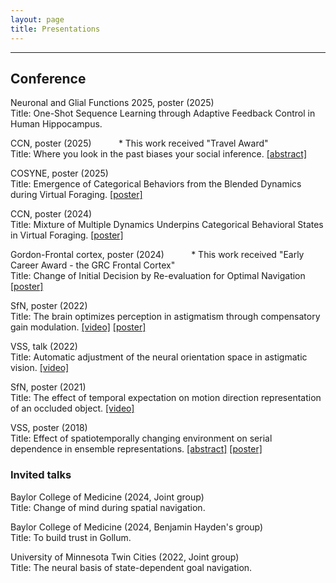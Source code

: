 ```yaml
---
layout: page
title: Presentations
---
```


***

## Conference

Neuronal and Glial Functions 2025, poster (2025) <br>
Title: One-Shot Sequence Learning through Adaptive Feedback Control in Human Hippocampus. <br>

CCN, poster (2025) &nbsp;&nbsp;&nbsp;&nbsp;&nbsp;&nbsp;&nbsp;&nbsp;&nbsp; * This work received "Travel Award"  <br>
Title: Where you look in the past biases your social inference. [[abstract]](https://2025.ccneuro.org/abstract_pdf/Son_2025_Where_look_past_biases_social_inference.pdf)<br>

COSYNE, poster (2025) <br>
Title: Emergence of Categorical Behaviors from the Blended Dynamics during Virtual Foraging. [[poster]](https://drive.google.com/file/d/1qt6dWvYx2divb1lVxhfRFGhSgXntEaSQ/view?usp=sharing) <br>

CCN, poster (2024) <br>
Title: Mixture of Multiple Dynamics Underpins Categorical Behavioral States in Virtual Foraging. [[poster]](https://drive.google.com/file/d/1PKWZXMNxkJwP_Z3njse5SY9RPEKfbQRe/view?usp=sharing) <br>

Gordon-Frontal cortex, poster (2024) &nbsp;&nbsp;&nbsp;&nbsp;&nbsp;&nbsp;&nbsp;&nbsp;&nbsp; * This work received "Early Career Award - the GRC Frontal Cortex"  <br>
Title: Change of Initial Decision by Re-evaluation for Optimal Navigation [[poster]](https://drive.google.com/file/d/1PLDdTS4kiPkgLBM-bWtMygCC5T4ZLwaX/view?usp=sharing) <br>

SfN, poster (2022) <br>
Title: The brain optimizes perception in astigmatism through compensatory gain modulation. [[video]](https://youtu.be/1we8NadNxqU) [[poster]](https://drive.google.com/file/d/1MN05koFoey5cuhuKoPGWrTHrCNL8TcQI/view?usp=sharing) <br>

VSS, talk (2022) <br>
Title: Automatic adjustment of the neural orientation space in astigmatic vision. [[video]](https://youtu.be/iO4vFkADv6E) <br>

SfN, poster (2021) <br>
Title: The effect of temporal expectation on motion direction representation of an occluded object. [[video]](https://www.youtube.com/watch?v=za12HqT5_gA) <br>

VSS, poster (2018) <br>
Title: Effect of spatiotemporally changing environment on serial dependence in ensemble representations. [[abstract]](https://jov.arvojournals.org/article.aspx?articleid=2699069) [[poster]](https://drive.google.com/file/d/12lPcHovDV4zPp7LffBWsmiESxxpupSz-/view?usp=sharing) <br>

### Invited talks

Baylor College of Medicine (2024, Joint group) <br>
Title: Change of mind during spatial navigation. <br>

Baylor College of Medicine (2024, Benjamin Hayden's group) <br>
Title: To build trust in Gollum. <br>

University of Minnesota Twin Cities (2022, Joint group) <br>
Title: The neural basis of state-dependent goal navigation. <br>
